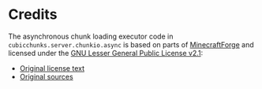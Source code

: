 # Credits

The asynchronous chunk loading executor code in `cubicchunks.server.chunkio.async` is based on parts of
[MinecraftForge](https://github.com/MinecraftForge/MinecraftForge) and licensed under the
[GNU Lesser General Public License v2.1](http://www.gnu.org/licenses/lgpl-2.1.html):
  - [Original license text](https://github.com/MinecraftForge/MinecraftForge/blob/279380b4f1aa02a4df5e2b323c11ca6ab1531431/LICENSE-new.txt)
  - [Original sources](https://github.com/MinecraftForge/MinecraftForge/tree/279380b4f1aa02a4df5e2b323c11ca6ab1531431/src/main/java/net/minecraftforge/common/chunkio)